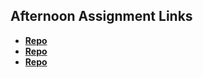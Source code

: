 ## Afternoon Assignment Links

* **[Repo](https://github.com/rsvickers/Chores)**
* **[Repo](https://github.com/rsvickers/<ASSIGNMENT_REPO>)**
* **[Repo](https://github.com/rsvickers/<ASSIGNMENT_REPO>)**
